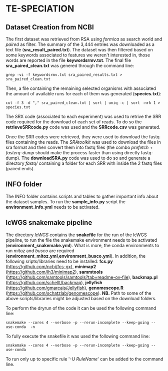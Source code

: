 # TE-SPECIATION
## Dataset Creation from NCBI 

The first dataset was retrieved from RSA using _formica_ as search world and _paired_ as filter. The summary of the 3,444 entries was downloaded as a text file (**sra_result_paired.txt**).
The dataset was then filtered based on some keywords associated to features we weren't interested in, those words are reported in the file **keywordsrmv.txt**.
The final file **sra_paired_clean.txt** was genered through the command line:
```shell
grep -vi -f keywordsrmv.txt sra_paired_results.txt > sra_paired_clean.txt
```
Then, a file containing the remaining selected organisms with associated the amount of available runs for each of them was generated (**species.txt**):
```shell
cut -f 3 -d "," sra_paired_clean.txt | sort | uniq -c | sort -nrk 1 > species.txt
```

The SRX code (associated to each experiment) was used to retrive the SRR code required for the download of each set of reads. To do so
 the **retrieveSRRcode.py** code was used and the **SRRcode.csv** was generated. 

Once the SRR codes were retrieved, they were used to download the fastq files containing the reads.
The _SRAtoolkit_ was used to download the files in sra format and then convert them into fastq files (the combo _prefetch_ + _fasterq-dump_ should
make the process faster than using directly fastq-dump).
The **downloadSRA.py** code was used to do so and generate a directory _fastq/_ containing a folder for each SRR with inside the 2
fastq files (paired ends).

## INFO folder

The INFO folder contains scripts and tables to gather important info about the dataset samples. 
To run the **sample_info.py** script the **environment_info.yml** needs to be activated.

## lcWGS snakemake pipeline

The directory _lcWGS_ contains the **snakefile** for the run of the lcWGS pipeline, to run the file the snakemake environment needs to be activated (**environment_snakemake.yml**).
What is more, the conda environments to run _mitoz_ and _busco_ are required (**environment_mitoz.yml**,**environment_busco.yml**).
In addition, the following sripts/libraries need to be installed: **fcs.py** (https://github.com/ncbi/fcs-gx), **minimap2** (https://github.com/lh3/minimap2),
**sammtools** (https://github.com/samtools/samtools?tab=readme-ov-file), **backmap.pl** (https://github.com/schellt/backmap), **jellyfish** (https://github.com/gmarcais/Jellyfish),
**genomescope.R** (https://github.com/schatzlab/genomescope). 
**NB.** Path to some of the above scripts/libraries might be adjusted based on the download folders. 

To perform the dryrun of the code it can be used the following command line:
```shell 
snakemake --cores 4 --verbose -p --rerun-incomplete --keep-going --use-conda  -n
```

To fully execute the snakefile it was used the following command line:
```shell 
snakemake --cores 4 --verbose -p --rerun-incomplete --keep-going --use-conda
```

To run only up to specific rule '-U _RuleName_' can be added to the command line.
